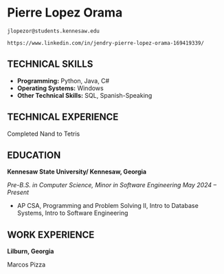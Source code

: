 # Pierre Lopez Orama

```
jlopezor@students.kennesaw.edu
```

```
https://www.linkedin.com/in/jendry-pierre-lopez-orama-169419339/
```

## TECHNICAL SKILLS

- **Programming:** Python, Java, C#
- **Operating Systems:** Windows
- **Other Technical Skills:** SQL, Spanish-Speaking

## TECHNICAL EXPERIENCE

Completed Nand to Tetris

## EDUCATION

**Kennesaw State University/ Kennesaw, Georgia**

_Pre-B.S. in Computer Science, Minor in Software Engineering May 2024 – Present_

- AP CSA, Programming and Problem Solving II, Intro to Database Systems, Intro to Software Engineering

## WORK EXPERIENCE

**Lilburn, Georgia**

Marcos Pizza
